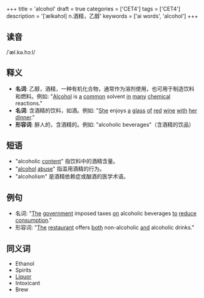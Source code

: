 +++
title = 'alcohol'
draft = true
categories = ['CET4']
tags = ['CET4']
description = '[ˈælkəhɔl] n.酒精，乙醇'
keywords = ['ai words', 'alcohol']
+++

## 读音
/ˈæl.kə.hɔːl/

## 释义
- **名词**: 乙醇，酒精，一种有机化合物，通常作为溶剂使用，也可用于制造饮料和燃料。例如: "[Alcohol](/post/alcohol/) is [a](/post/a/) [common](/post/common/) solvent [in](/post/in/) [many](/post/many/) [chemical](/post/chemical/) reactions."
- **名词**: 含酒精的饮料，如酒。例如: "[She](/post/she/) enjoys [a](/post/a/) [glass](/post/glass/) [of](/post/of/) [red](/post/red/) [wine](/post/wine/) [with](/post/with/) [her](/post/her/) [dinner](/post/dinner/)."
- **形容词**: 醉人的，含酒精的。例如: "alcoholic beverages"（含酒精的饮品）

## 短语
- "alcoholic [content](/post/content/)" 指饮料中的酒精含量。
- "[alcohol](/post/alcohol/) [abuse](/post/abuse/)" 指滥用酒精的行为。
- "alcoholism" 是酒精依赖症或酗酒的医学术语。

## 例句
- 名词: "[The](/post/the/) [government](/post/government/) imposed taxes [on](/post/on/) alcoholic beverages [to](/post/to/) [reduce](/post/reduce/) [consumption](/post/consumption/)."
- 形容词: "[The](/post/the/) [restaurant](/post/restaurant/) offers [both](/post/both/) non-alcoholic [and](/post/and/) alcoholic drinks."

## 同义词
- Ethanol
- Spirits
- [Liquor](/post/liquor/)
- Intoxicant
- Brew
